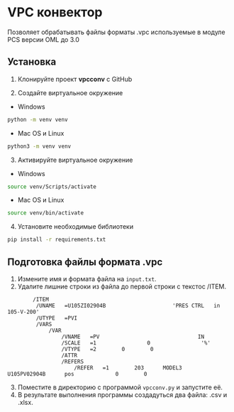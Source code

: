 
# VPC конвектор

Позволяет обрабатывать файлы форматы .vpc используемые в модуле PCS версии OML до 3.0


## Установка

1. Клонируйте проект **vpcconv** c GitHub

2. Создайте виртуальное окружение

* Windows
```bash
python -m venv venv
```

* Mac OS и Linux
```bash
python3 -m venv venv
```

3. Активируйте виртуальное окружение
 * Windows
```bash
source venv/Scripts/activate
```

* Mac OS и Linux
```bash
source venv/bin/activate
```

4. Установите необходимые библиотеки
```bash
pip install -r requirements.txt
```



## Подготовка файлы формата .vpc

1. Измените имя и формата файла на ```input.txt```.
2. Удалите лишние строки из файла до первой строки с текстос /ITEM.
```     
        /ITEM
         /UNAME   =U105ZI02904B                     'PRES CTRL   in 105-V-200'
         /UTYPE   =PVI
         /VARS
             /VAR
                 /VNAME   =PV                               IN
                 /SCALE   =1                0                '%'
                 /VTYPE   =2        0        0
                 /ATTR
                 /REFERS
                     /REFER   =1        203      MODEL3      U105PV02904B      pos             0        0
```
3. Поместите в директорию с программой ```vpcconv.py``` и запустите её.
4. В результате выполнения программы создадуться два файла: .csv и .xlsx.